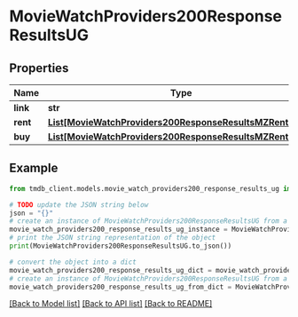 # MovieWatchProviders200ResponseResultsUG


## Properties

Name | Type | Description | Notes
------------ | ------------- | ------------- | -------------
**link** | **str** |  | [optional] 
**rent** | [**List[MovieWatchProviders200ResponseResultsMZRentInner]**](MovieWatchProviders200ResponseResultsMZRentInner.md) |  | [optional] 
**buy** | [**List[MovieWatchProviders200ResponseResultsMZRentInner]**](MovieWatchProviders200ResponseResultsMZRentInner.md) |  | [optional] 

## Example

```python
from tmdb_client.models.movie_watch_providers200_response_results_ug import MovieWatchProviders200ResponseResultsUG

# TODO update the JSON string below
json = "{}"
# create an instance of MovieWatchProviders200ResponseResultsUG from a JSON string
movie_watch_providers200_response_results_ug_instance = MovieWatchProviders200ResponseResultsUG.from_json(json)
# print the JSON string representation of the object
print(MovieWatchProviders200ResponseResultsUG.to_json())

# convert the object into a dict
movie_watch_providers200_response_results_ug_dict = movie_watch_providers200_response_results_ug_instance.to_dict()
# create an instance of MovieWatchProviders200ResponseResultsUG from a dict
movie_watch_providers200_response_results_ug_from_dict = MovieWatchProviders200ResponseResultsUG.from_dict(movie_watch_providers200_response_results_ug_dict)
```
[[Back to Model list]](../README.md#documentation-for-models) [[Back to API list]](../README.md#documentation-for-api-endpoints) [[Back to README]](../README.md)


